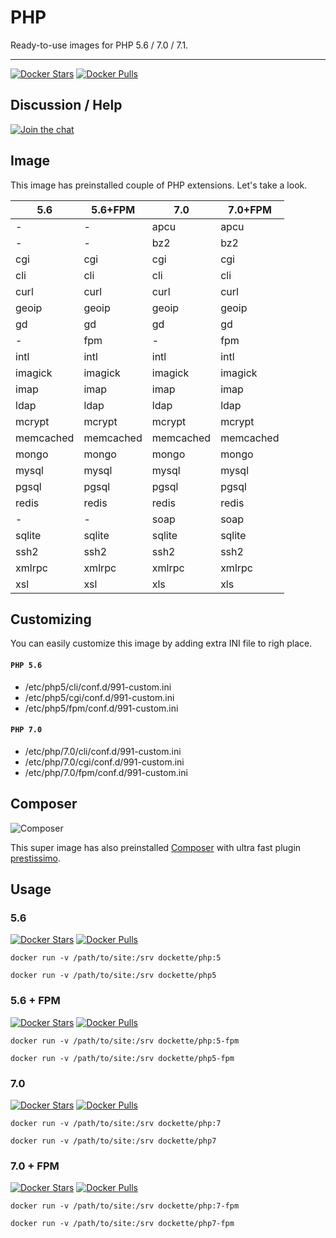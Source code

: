 # PHP

Ready-to-use images for PHP 5.6 / 7.0 / 7.1.

-----

[![Docker Stars](https://img.shields.io/docker/stars/dockette/alpine.svg?style=flat)](https://hub.docker.com/r/dockette/alpine/)
[![Docker Pulls](https://img.shields.io/docker/pulls/dockette/alpine.svg?style=flat)](https://hub.docker.com/r/dockette/alpine/)

## Discussion / Help

[![Join the chat](https://img.shields.io/gitter/room/dockette/dockette.svg?style=flat-square)](https://gitter.im/contributte/contributte?utm_source=badge&utm_medium=badge&utm_campaign=pr-badge&utm_content=badge)

## Image

This image has preinstalled couple of PHP extensions. Let's take a look.

| 5.6       | 5.6+FPM   | 7.0       | 7.0+FPM   |
|-----------|-----------|-----------|-----------|
| -         | -         | apcu      | apcu      |
| -         | -         | bz2       | bz2       |
| cgi       | cgi       | cgi       | cgi       |
| cli       | cli       | cli       | cli       |
| curl      | curl      | curl      | curl      |
| geoip     | geoip     | geoip     | geoip     |
| gd        | gd        | gd        | gd        |
| -         | fpm       | -         | fpm       |
| intl      | intl      | intl      | intl      |
| imagick   | imagick   | imagick   | imagick   |
| imap      | imap      | imap      | imap      |
| ldap      | ldap      | ldap      | ldap      |
| mcrypt    | mcrypt    | mcrypt    | mcrypt    |
| memcached | memcached | memcached | memcached |
| mongo     | mongo     | mongo     | mongo     |
| mysql     | mysql     | mysql     | mysql     |
| pgsql     | pgsql     | pgsql     | pgsql     |
| redis     | redis     | redis     | redis     |
| -         | -         | soap      | soap      |
| sqlite    | sqlite    | sqlite    | sqlite    |
| ssh2      | ssh2      | ssh2      | ssh2      |
| xmlrpc    | xmlrpc    | xmlrpc    | xmlrpc    |
| xsl       | xsl       | xls       | xls       |

## Customizing

You can easily customize this image by adding extra INI file to righ place.

#### `PHP 5.6`

- /etc/php5/cli/conf.d/991-custom.ini
- /etc/php5/cgi/conf.d/991-custom.ini
- /etc/php5/fpm/conf.d/991-custom.ini

#### `PHP 7.0`

- /etc/php/7.0/cli/conf.d/991-custom.ini
- /etc/php/7.0/cgi/conf.d/991-custom.ini
- /etc/php/7.0/fpm/conf.d/991-custom.ini

## Composer

![Composer](https://avatars3.githubusercontent.com/u/837015?v=3&s=200)

This super image has also preinstalled [Composer](https://getcomposer.org) with ultra fast plugin [prestissimo](https://github.com/hirak/prestissimo).

## Usage

### 5.6

[![Docker Stars](https://img.shields.io/docker/stars/dockette/php5.svg?style=flat)](https://hub.docker.com/r/dockette/php5/)
[![Docker Pulls](https://img.shields.io/docker/pulls/dockette/php5.svg?style=flat)](https://hub.docker.com/r/dockette/php5/)

```
docker run -v /path/to/site:/srv dockette/php:5
```

```
docker run -v /path/to/site:/srv dockette/php5
```

### 5.6 + FPM

[![Docker Stars](https://img.shields.io/docker/stars/dockette/php5-fpm.svg?style=flat)](https://hub.docker.com/r/dockette/php5-fpm/)
[![Docker Pulls](https://img.shields.io/docker/pulls/dockette/php5-fpm.svg?style=flat)](https://hub.docker.com/r/dockette/php5-fpm/)

```
docker run -v /path/to/site:/srv dockette/php:5-fpm
```

```
docker run -v /path/to/site:/srv dockette/php5-fpm
```

### 7.0

[![Docker Stars](https://img.shields.io/docker/stars/dockette/php7.svg?style=flat)](https://hub.docker.com/r/dockette/php7/)
[![Docker Pulls](https://img.shields.io/docker/pulls/dockette/php7.svg?style=flat)](https://hub.docker.com/r/dockette/php7/)

```
docker run -v /path/to/site:/srv dockette/php:7
```

```
docker run -v /path/to/site:/srv dockette/php7
```

### 7.0 + FPM

[![Docker Stars](https://img.shields.io/docker/stars/dockette/php7-fpm.svg?style=flat)](https://hub.docker.com/r/dockette/php7-fpm/)
[![Docker Pulls](https://img.shields.io/docker/pulls/dockette/php7-fpm.svg?style=flat)](https://hub.docker.com/r/dockette/php7-fpm/)

```
docker run -v /path/to/site:/srv dockette/php:7-fpm
```

```
docker run -v /path/to/site:/srv dockette/php7-fpm
```
